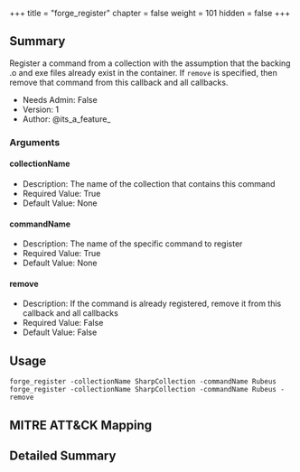 +++
title = "forge_register"
chapter = false
weight = 101
hidden = false
+++

## Summary
Register a command from a collection with the assumption that the backing .o and exe files already exist in the container.
If `remove` is specified, then remove that command from this callback and all callbacks.

- Needs Admin: False  
- Version: 1  
- Author: @its_a_feature_  

### Arguments

#### collectionName

- Description: The name of the collection that contains this command  
- Required Value: True  
- Default Value: None  

#### commandName

- Description: The name of the specific command to register
- Required Value: True
- Default Value: None

#### remove

- Description: If the command is already registered, remove it from this callback and all callbacks
- Required Value: False
- Default Value: False

## Usage

```
forge_register -collectionName SharpCollection -commandName Rubeus
forge_register -collectionName SharpCollection -commandName Rubeus -remove
```

## MITRE ATT&CK Mapping

## Detailed Summary

